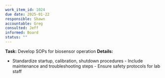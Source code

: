 ```yaml
---
work_item_id: 1024
due date: 2025-01-22
responsible: Shawn
accountable: Greg
consulted: Jeff
informed: Board
status: ""
---
```


**Task:** Develop SOPs for biosensor operation
**Details:**
- Standardize startup, calibration, shutdown procedures - Include maintenance and troubleshooting steps - Ensure safety protocols for lab staff
